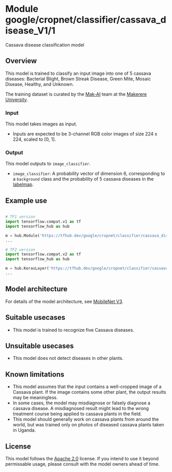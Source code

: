 # Module google/cropnet/classifier/cassava_disease_V1/1

Cassava disease classification model

<!-- asset-path: @visionkit/cropnet/classifier/cassava_test_V0/9/  -->

<!-- task: image-classification -->
<!-- fine-tunable: false -->
<!-- format: hub -->
<!-- language: en -->
<!-- network-architecture: mobilenet-v3 -->
<!-- interactive-model-name: vision -->

## Overview

This model is trained to classify an input image into one of 5 cassava diseases:
Bacterial Blight, Brown Streak Disease, Green Mite, Mosaic Disease, Healthy, and
Unknown.

The training dataset is curated by the
[Mak-AI](http://www.air.ug/) team at the
[Makerere University](https://www.mak.ac.ug/).

### Input

This model takes images as input.

*   Inputs are expected to be 3-channel RGB color images of size 224 x 224,
    scaled to [0, 1].

### Output

This model outputs to `image_classifier`.

*   `image_classifier`: A probability vector of dimension 6, corresponding to a
    `background` class and the probability of 5 cassava diseases in the
    [labelmap](https://www.gstatic.com/aihub/tfhub/labelmaps/cassava_V1_label_map.csv).

## Example use

```python

# TF1 version
import tensorflow.compat.v1 as tf
import tensorflow_hub as hub

m = hub.Module('https://tfhub.dev/google/cropnet/classifier/cassava_disease_V1/1')
...

# TF2 version
import tensorflow.compat.v2 as tf
import tensorflow_hub as hub

m = hub.KerasLayer('https://tfhub.dev/google/cropnet/classifier/cassava_disease_V1/1')
...
```

## Model architecture

For details of the model architecture, see
[MobileNet V3](https://arxiv.org/abs/1905.02244).

## Suitable usecases

-   This model is trained to recognize five Cassava diseases.

## Unsuitable usecases

-   This model does not detect diseases in other plants.

## Known limitations

-   This model assumes that the input contains a well-cropped image of a Cassava
    plant. If the image contains some other plant, the output results may be
    meaningless.
-   In some cases, the model may misdiagnose or falsely diagnose a cassava
    disease. A misdiagnosed result might lead to the wrong treatment course
    being applied to cassava plants in the field.
-   This model should generally work on cassava plants from around the world,
    but was trained only on photos of diseased cassava plants taken in Uganda.

## License

This model follows the [Apache 2.0](https://www.apache.org/licenses/LICENSE-2.0)
license. If you intend to use it beyond permissable usage, please consult with
the model owners ahead of time.
